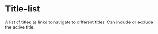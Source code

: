 # Title-list

A list of titles as links to navigate to different titles. Can include or exclude the active title.
